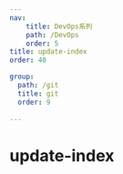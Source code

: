```yaml
---
nav:
    title: DevOps系列
    path: /DevOps
    order: 5
title: update-index
order: 40

group:
  path: /git
  title: git
  order: 9
  
---
```


# update-index
